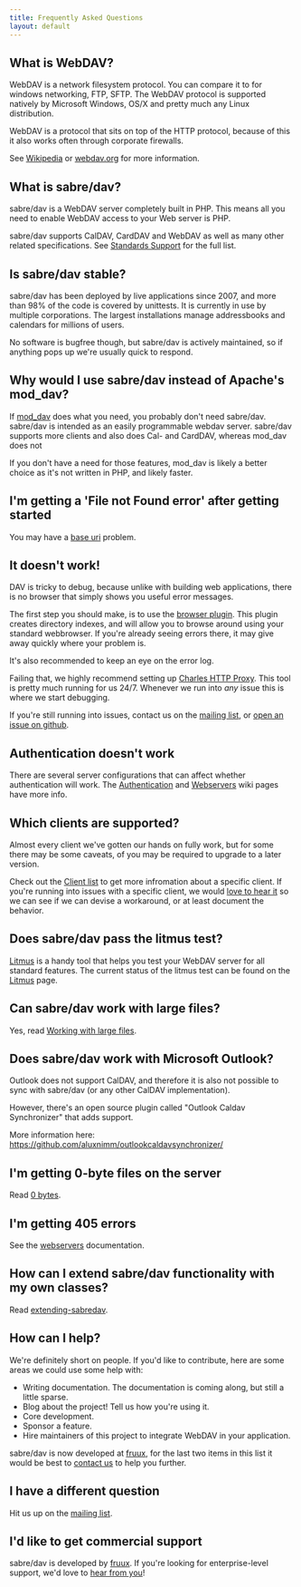 ```yaml
---
title: Frequently Asked Questions
layout: default
---
```


What is WebDAV?
---------------

WebDAV is a network filesystem protocol. You can compare it to for windows
networking, FTP, SFTP. The WebDAV protocol is supported natively by Microsoft
Windows, OS/X and pretty much any Linux distribution.

WebDAV is a protocol that sits on top of the HTTP protocol, because of this it
also works often through corporate firewalls.

See [Wikipedia][1] or [webdav.org][2] for more information.


What is sabre/dav?
-----------------

sabre/dav is a WebDAV server completely built in PHP. This means all you need
to enable WebDAV access to your Web server is PHP.

sabre/dav supports CalDAV, CardDAV and WebDAV as well as many other related
specifications. See [Standards Support](/dav/standards-support) for the full
list.


Is sabre/dav stable?
-------------------

sabre/dav has been deployed by live applications since 2007, and more than 98%
of the code is covered by unittests. It is currently in use by multiple
corporations. The largest installations manage addressbooks and calendars for
millions of users.

No software is bugfree though, but sabre/dav is actively maintained, so if
anything pops up we're usually quick to respond.


Why would I use sabre/dav instead of Apache's mod_dav?
-----------------------------------------------------

If [mod_dav][5] does what you need, you probably don't need sabre/dav. sabre/dav
is intended as an easily programmable webdav server. sabre/dav supports more
clients and also does Cal- and CardDAV, whereas mod_dav does not

If you don't have a need for those features, mod_dav is likely a better choice
as it's not written in PHP, and likely faster.


I'm getting a 'File not Found error' after getting started
----------------------------------------------------------

You may have a [base uri](/dav/baseuri/) problem.


It doesn't work!
----------------

DAV is tricky to debug, because unlike with building web applications, there
is no browser that simply shows you useful error messages.

The first step you should make, is to use the
[browser plugin](/dav/browser-plugin). This plugin creates directory indexes,
and will allow you to browse around using your standard webbrowser. If you're
already seeing errors there, it may give away quickly where your
problem is.

It's also recommended to keep an eye on the error log.

Failing that, we highly recommend setting up [Charles HTTP Proxy][6]. This
tool is pretty much running for us 24/7. Whenever we run into _any_ issue this
is where we start debugging.

If you're still running into issues, contact us on the [mailing list][7], or
[open an issue on github][8].


Authentication doesn't work
---------------------------

There are several server configurations that can affect whether authentication
will work. The [Authentication](/dav/authentication) and
[Webservers](/dav/webservers) wiki pages have more info.


Which clients are supported?
----------------------------

Almost every client we've gotten our hands on fully work, but for some there
may be some caveats, of you may be required to upgrade to a later version.

Check out the [Client list](/dav/clients) to get more infromation about a
specific client. If you're running into issues with a specific client, we
would [love to hear it][7] so we can see if we can devise a workaround, or
at least document the behavior.


Does sabre/dav pass the litmus test?
-----------------------------------

[Litmus](/dav/litmus) is a handy tool that helps you test your WebDAV server
for all standard features. The current status of the litmus test can be found
on the [Litmus](/dav/litmus) page.


Can sabre/dav work with large files?
-----------------------------------

Yes, read [Working with large files](/dav/large-files).


Does sabre/dav work with Microsoft Outlook?
------------------------------------------

Outlook does not support CalDAV, and therefore it is also not possible to sync
with sabre/dav (or any other CalDAV implementation).

However, there's an open source plugin called "Outlook Caldav Synchronizer"
that adds support.

More information here: <https://github.com/aluxnimm/outlookcaldavsynchronizer/>


I'm getting 0-byte files on the server
--------------------------------------

Read [0 bytes](/dav/0bytes).


I'm getting 405 errors
----------------------

See the [webservers](/dav/webservers) documentation.


How can I extend sabre/dav functionality with my own classes?
-------------------------------------------------------------

Read [extending-sabredav](/dav/extending-sabredav/).


How can I help?
---------------

We're definitely short on people. If you'd like to contribute, here are some
areas we could use some help with:

* Writing documentation. The documentation is coming along, but still a little
  sparse.
* Blog about the project! Tell us how you're using it.
* Core development.
* Sponsor a feature.
* Hire maintainers of this project to integrate WebDAV in your application.

sabre/dav is now developed at [fruux][12], for the last two items in this list
it would be best to [contact us](/support) to help you further.


I have a different question
---------------------------

Hit us up on the [mailing list][7].


I'd like to get commercial support
----------------------------------

sabre/dav is developed by [fruux][12]. If you're looking for enterprise-level
support, we'd love to [hear from you](/support)!


[1]: http://en.wikipedia.org/wiki/Webdav
[2]: http://webdav.org/
[3]: http://en.wikipedia.org/wiki/CalDAV
[4]: http://en.wikipedia.org/wiki/CardDAV
[5]: http://httpd.apache.org/docs/2.2/mod/mod_dav.html
[6]: http://www.charlesproxy.com/download/
[7]: http://groups.google.com/group/sabredav-discuss
[8]: https://github.com/sabre-io/dav/issues/new
[12]: https://fruux.com/
[13]: /dav/baseurl/
